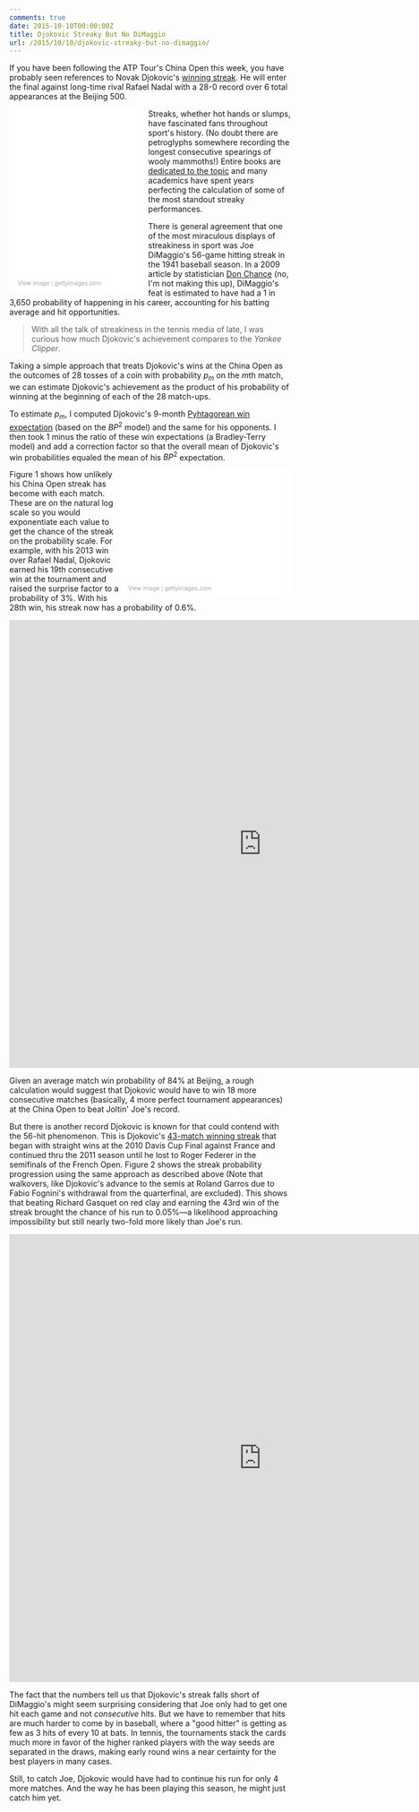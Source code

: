 ```yaml
---
comments: true
date: 2015-10-10T00:00:00Z
title: Djokovic Streaky But No DiMaggio
url: /2015/10/10/djokovic-streaky-but-no-dimaggio/
---
```


If you have been following the ATP Tour's China Open this week, you have probably seen references to Novak Djokovic's [winning streak](http://www.foxsports.com/tennis/story/rafael-nadal-ana-ivanovic-sara-errani-china-open-tennis-quarterfinals-100915). He will enter the final against long-time rival Rafael Nadal with a 28-0 record over 6 total appearances at the Beijing 500. 

<!--more-->


<div class="getty embed image" style="background-color:#fff;display:inline-block;font-family:'Helvetica Neue',Helvetica,Arial,sans-serif;color:#a7a7a7;font-size:11px;width:100%;max-width:238px;float:left;padding:1%;"><div style="overflow:hidden;position:relative;height:0;padding:124.789916% 0 0 0;width:100%;"><iframe src="//embed.gettyimages.com/embed/2630542?et=qRtLxmR-SbdxlNqz-JaLqw&viewMoreLink=off&sig=Js4fifTfGRjGy00keEbtQL5QDnCZlBXfYB7O4zONTKc=" width="238" height="297" scrolling="no" frameborder="0" style="display:inline-block;position:absolute;top:0;left:0;width:100%;height:100%;"></iframe></div><p style="margin:0;"></p><div style="padding:0;margin:0 0 0 10px;text-align:left;"><a href="http://www.gettyimages.com/detail/2630542" target="_blank" style="color:#a7a7a7;text-decoration:none;font-weight:normal !important;border:none;display:inline-block;">View image</a> | <a href="http://www.gettyimages.com" target="_blank" style="color:#a7a7a7;text-decoration:none;font-weight:normal !important;border:none;display:inline-block;">gettyimages.com</a></div></div>

Streaks, whether hot hands or slumps, have fascinated fans throughout sport's history. (No doubt there are petroglyphs somewhere recording the longest consecutive spearings of wooly mammoths!) Entire books are [dedicated to the topic](https://books.google.com/books?id=1ncJ36IgFZUC&lpg=PA77&dq=streaks%20in%20sport&pg=PA78#v=onepage&q=streaks%20in%20sport&f=false) and many academics have spent years perfecting the calculation of some of the most standout streaky performances. 

There is general agreement that one of the most miraculous displays of streakiness in sport was Joe DiMaggio's 56-game hitting streak in the 1941 baseball season. In a 2009 article by statistician [Don Chance](http://amstat.tandfonline.com/doi/pdf/10.1080/09332480.2009.10722956) (no, I'm not making this up), DiMaggio's feat is estimated to have had a 1 in 3,650 probability of happening in his career, accounting for his batting average and hit opportunities. 

> With all the talk of streakiness in the tennis media of late, I was curious how much Djokovic's achievement compares to the _Yankee Clipper_.


Taking a simple approach that treats Djokovic's wins at the China Open as the outcomes of 28 tosses of a coin with
probability $p_m$ on the $m$th match, we can estimate Djokovic's achievement as the product of his probability of winning at the beginning of each of the 28 match-ups. 

To estimate $p_m$, I computed Djokovic's 9-month [Pyhtagorean win expectation](http://on-the-t.com/2015/09/26/Converting-Clutch-Into-Wins/) (based on the $BP^2$ model) and the same for his opponents. I then took 1 minus the ratio of these win expectations (a Bradley-Terry model) and add a correction factor so that the overall mean of Djokovic's win probabilities equaled the mean of his $BP^2$ expectation. 

<div class="getty embed image" style="background-color:#fff;display:inline-block;font-family:'Helvetica Neue',Helvetica,Arial,sans-serif;color:#a7a7a7;font-size:11px;width:100%;max-width:297px;float:right;padding:1%;"><div style="overflow:hidden;position:relative;height:0;padding:66.666667% 0 0 0;width:100%;"><iframe src="//embed.gettyimages.com/embed/492139254?et=fYjqx40IT8FwiHtGvPkzSg&viewMoreLink=off&sig=zn3PpulAwqtU7EglQOe728m3Si1vW6tKVz7qiaIdDp0=" width="297" height="198" scrolling="no" frameborder="0" style="display:inline-block;position:absolute;top:0;left:0;width:100%;height:100%;"></iframe></div><p style="margin:0;"></p><div style="padding:0;margin:0 0 0 10px;text-align:left;"><a href="http://www.gettyimages.com/detail/492139254" target="_blank" style="color:#a7a7a7;text-decoration:none;font-weight:normal !important;border:none;display:inline-block;">View image</a> | <a href="http://www.gettyimages.com" target="_blank" style="color:#a7a7a7;text-decoration:none;font-weight:normal !important;border:none;display:inline-block;">gettyimages.com</a></div></div>


Figure 1 shows how unlikely his China Open streak has become with each match. These are on the natural log scale so you would exponentiate each value to get the chance of the streak on the probability scale. For example, with his 2013 win over Rafael Nadal, Djokovic earned his 19th consecutive win at the tournament and raised the surprise factor to a probability of 3%. With his 28th win, his streak now has a probability of 0.6%.

<iframe width="900" height="800" frameborder="0" scrolling="no" src="https://plot.ly/~on-the-t/489.embed"></iframe>

Given an average match win probability of 84% at Beijing, a rough calculation would suggest that Djokovic would have to win 18 more consecutive matches (basically, 4 more perfect tournament appearances) at the China Open to beat Joltin' Joe's record. 

But there is another record Djokovic is known for that could contend with the 56-hit phenomenon. This is Djokovic's [43-match winning streak](http://sports.espn.go.com/sports/tennis/french11/news/story?id=6622357) that began with straight wins at the 2010 Davis Cup Final against France and continued thru the 2011 season until he lost to Roger Federer in the semifinals of the French Open. Figure 2 shows the streak probability progression using the same approach as described above (Note that walkovers, like Djokovic's advance to the semis at Roland Garros due to Fabio Fognini's withdrawal from the quarterfinal, are excluded). This shows that beating Richard Gasquet on red clay and earning the 43rd win of the streak brought the chance of his run to 0.05%&mdash;a likelihood approaching impossibility but still nearly two-fold more likely than Joe's run.

<iframe width="900" height="800" frameborder="0" scrolling="no" src="https://plot.ly/~on-the-t/475.embed">
</iframe>

The fact that the numbers tell us that Djokovic's streak falls short of DiMaggio's might seem surprising considering that Joe only had to get one hit each game and not _consecutive_ hits. But we have to remember that hits are much harder to come by in baseball, where a "good hitter" is getting as few as 3 hits of every 10 at bats. In tennis, the tournaments stack the cards much more in favor of the higher ranked players with the way seeds are separated in the draws, making early round wins a near certainty for the best players in many cases.

Still, to catch Joe, Djokovic would have had to continue his run for only 4 more matches. And the way he has been playing this season, he might just catch him yet. 

